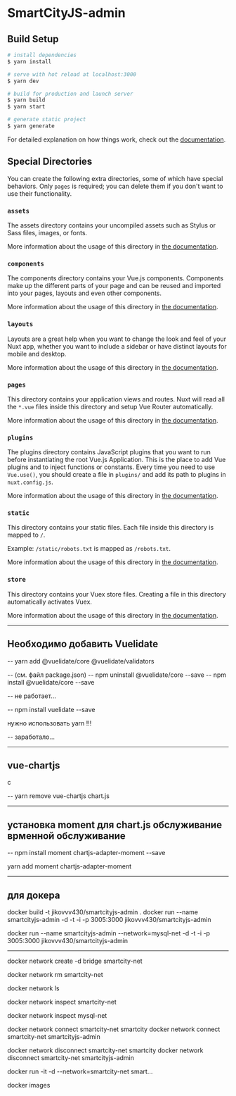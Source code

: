 # SmartCityJS-admin

## Build Setup

```bash
# install dependencies
$ yarn install

# serve with hot reload at localhost:3000
$ yarn dev

# build for production and launch server
$ yarn build
$ yarn start

# generate static project
$ yarn generate
```

For detailed explanation on how things work, check out the [documentation](https://nuxtjs.org).

## Special Directories

You can create the following extra directories, some of which have special behaviors. Only `pages` is required; you can delete them if you don't want to use their functionality.

### `assets`

The assets directory contains your uncompiled assets such as Stylus or Sass files, images, or fonts.

More information about the usage of this directory in [the documentation](https://nuxtjs.org/docs/2.x/directory-structure/assets).

### `components`

The components directory contains your Vue.js components. Components make up the different parts of your page and can be reused and imported into your pages, layouts and even other components.

More information about the usage of this directory in [the documentation](https://nuxtjs.org/docs/2.x/directory-structure/components).

### `layouts`

Layouts are a great help when you want to change the look and feel of your Nuxt app, whether you want to include a sidebar or have distinct layouts for mobile and desktop.

More information about the usage of this directory in [the documentation](https://nuxtjs.org/docs/2.x/directory-structure/layouts).


### `pages`

This directory contains your application views and routes. Nuxt will read all the `*.vue` files inside this directory and setup Vue Router automatically.

More information about the usage of this directory in [the documentation](https://nuxtjs.org/docs/2.x/get-started/routing).

### `plugins`

The plugins directory contains JavaScript plugins that you want to run before instantiating the root Vue.js Application. This is the place to add Vue plugins and to inject functions or constants. Every time you need to use `Vue.use()`, you should create a file in `plugins/` and add its path to plugins in `nuxt.config.js`.

More information about the usage of this directory in [the documentation](https://nuxtjs.org/docs/2.x/directory-structure/plugins).

### `static`

This directory contains your static files. Each file inside this directory is mapped to `/`.

Example: `/static/robots.txt` is mapped as `/robots.txt`.

More information about the usage of this directory in [the documentation](https://nuxtjs.org/docs/2.x/directory-structure/static).

### `store`

This directory contains your Vuex store files. Creating a file in this directory automatically activates Vuex.

More information about the usage of this directory in [the documentation](https://nuxtjs.org/docs/2.x/directory-structure/store).

***

## Необходимо добавить Vuelidate

-- yarn add @vuelidate/core @vuelidate/validators

-- (см. файл package.json)
-- npm uninstall @vuelidate/core --save
-- npm install @vuelidate/core --save

-- не работает...

-- npm install vuelidate --save

нужно использовать yarn !!!

-- заработало...

***

## vue-chartjs

с

-- yarn remove vue-chartjs chart.js

***

## установка moment для chart.js обслуживание врменной обслуживание

-- npm install moment chartjs-adapter-moment --save

yarn add moment chartjs-adapter-moment

***

## для докера

docker build -t jikovvv430/smartcityjs-admin .
docker run --name smartcityjs-admin -d -t -i -p 3005:3000 jikovvv430/smartcityjs-admin

docker run --name smartcityjs-admin --network=mysql-net -d -t -i -p 3005:3000 jikovvv430/smartcityjs-admin


---


docker network create -d bridge smartcity-net

docker network rm smartcity-net

docker network ls

docker network inspect smartcity-net

docker network inspect mysql-net

docker network connect smartcity-net smartcity
docker network connect smartcity-net smartcityjs-admin

docker network disconnect smartcity-net smartcity
docker network disconnect smartcity-net smartcityjs-admin

docker run -it -d --network=smartcity-net smart...

docker images

